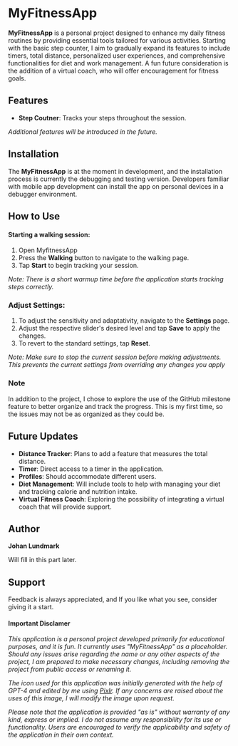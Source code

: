 # MyFitnessApp

**MyFitnessApp** is a personal project designed to enhance my daily fitness routines by providing essential tools tailored for various activities. Starting with the basic step counter, I aim to gradually expand its features to include timers, total distance, personalized user experiences, and comprehensive functionalities for diet and work management. A fun future consideration is the addition of a virtual coach, who will offer encouragement for fitness goals.

## Features

* **Step Coutner**: Tracks your steps throughout the session.

*Additional features will be introduced in the future.*

## Installation

The **MyFitnessApp** is at the moment in development, and the installation process is currently the debugging and testing version. Developers familiar with mobile app development can install the app on personal devices in a debugger environment.

## How to Use
#### Starting a walking session:
1. Open MyfitnessApp
2. Press the **Walking** button to navigate to the walking page.
3. Tap **Start** to begin tracking your session.

*Note: There is a short warmup time before the application starts tracking steps correctly.*

### Adjust Settings:
1. To adjust the sensitivity and adaptativity, navigate to the **Settings** page.
2. Adjust the respective slider's desired level and tap **Save** to apply the changes.
3. To revert to the standard settings, tap **Reset**.

*Note: Make sure to stop the current session before making adjustments. This prevents the current settings from overriding any changes you apply*

### Note
In addition to the project, I chose to explore the use of the GitHub milestone feature to better organize and track the progress. This is my first time, so the issues may not be as organized as they could be.

## Future Updates

* **Distance Tracker**: Plans to add a feature that measures the total distance.
* **Timer**: Direct access to a timer in the application.
* **Profiles**: Should accommodate different users.
* **Diet Management**: Will include tools to help with managing your diet and tracking calorie and nutrition intake.
* **Virtual Fitness Coach**: Exploring the possibility of integrating a virtual coach that will provide support.

## Author

**Johan Lundmark**

Will fill in this part later.

## Support
Feedback is always appreciated, and If you like what you see, consider giving it a start. 

#### Important Disclamer
*This application is a personal project developed primarily for educational purposes, and it is fun. It currently uses "MyFitnessApp" as a placeholder. Should any issues arise regarding the name or any other aspects of the project, I am prepared to make necessary changes, including removing the project from public access or renaming it.*

*The icon used for this application was initially generated with the help of GPT-4 and edited by me using [Pixlr](https://pixlr.com/). If any concerns are raised about the uses of this image, I will modify the image upon request.*

*Please note that the application is provided "as is" without warranty of any kind, express or implied. I do not assume any responsibility for its use or functionality. Users are encouraged to verify the applicability and safety of the application in their own context.*

